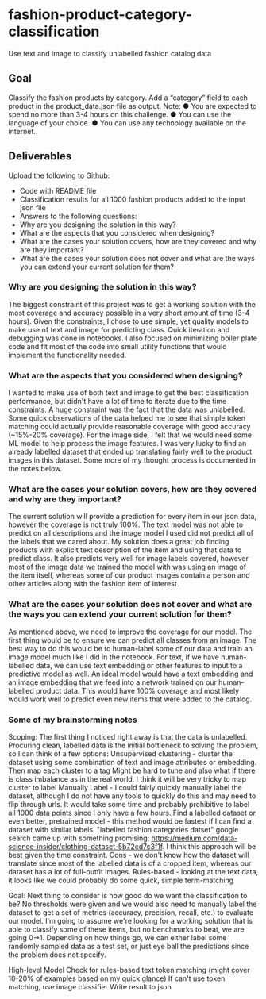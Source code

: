 # fashion-product-category-classification
Use text and image to classify unlabelled fashion catalog data

## Goal
Classify the fashion products by category. Add a “category” field to each product in the
product_data.json file as output.
Note:
● You are expected to spend no more than 3-4 hours on this challenge.
● You can use the language of your choice.
● You can use any technology available on the internet.

## Deliverables
Upload the following to Github:
- Code with README file
- Classification results for all 1000 fashion products added to the input json file
- Answers to the following questions:
- Why are you designing the solution in this way?
- What are the aspects that you considered when designing?
- What are the cases your solution covers, how are they covered and why are they
important?
- What are the cases your solution does not cover and what are the ways you can
extend your current solution for them?

### Why are you designing the solution in this way?
The biggest constraint of this project was to get a working solution with the most coverage and accuracy possible in a very short amount of time (3-4 hours). Given the constraints, I chose to use simple, yet quality models to make use of text and image for predicting class. Quick iteration and debugging was done in notebooks. I also focused on minimizing boiler plate code and fit most of the code into small utility functions that would implement the functionality needed.

### What are the aspects that you considered when designing?
I wanted to make use of both text and image to get the best classification performance, but didn't have a lot of time to iterate due to the time constraints. A huge constraint was the fact that the data was unlabelled. Some quick observations of the data helped me to see that simple token matching could actually provide reasonable coverage with good accuracy (~15%-20% coverage). For the image side, I felt that we would need some ML model to help process the image features. I was very lucky to find an already labelled dataset that ended up translating fairly well to the product images in this dataset. Some more of my thought process is documented in the notes below.

### What are the cases your solution covers, how are they covered and why are they important?
The current solution will provide a prediction for every item in our json data, however the coverage is not truly 100%. The text model was not able to predict on all descriptions and the image model I used did not predict all of the labels that we cared about. My solution does a great job finding products with explicit text description of the item and using that data to predict class. It also predicts very well for image labels covered, however most of the image data we trained the model with was using an image of the item itself, whereas some of our product images contain a person and other articles along with the fashion item of interest.

### What are the cases your solution does not cover and what are the ways you can extend your current solution for them?
As mentioned above, we need to improve the coverage for our model. The first thing would be to ensure we can predict all classes from an image. The best way to do this would be to human-label some of our data and train an image model much like I did in the notebook. For text, if we have human-labelled data, we can use text embedding or other features to input to a predictive model as well. An ideal model would have a text embedding and an image embedding that we feed into a network trained on our human-labelled product data. This would have 100% coverage and most likely would work well to predict even new items that were added to the catalog.

### Some of my brainstorming notes
Scoping:
The first thing I noticed right away is that the data is unlabelled. Procuring clean, labelled data is the initial bottleneck to solving the problem, so I can think of a few options:
Unsupervised clustering - cluster the dataset using some combination of text and image attributes or embedding. Then map each cluster to a tag
Might be hard to tune and also what if there is class imbalance as in the real world. I think it will be very tricky to map cluster to label
Manually Label - I could fairly quickly manually label the dataset, although I do not have any tools to quickly do this and may need to flip through urls. It would take some time and probably prohibitive to label all 1000 data points since I only have a few hours.
Find a labelled dataset or, even better, pretrained model - this method would be fastest if I can find a dataset with similar labels. "labelled fashion categories datset" google search came up with something promising: https://medium.com/data-science-insider/clothing-dataset-5b72cd7c3f1f. I think this approach will be best given the time constraint.
Cons - we don't know how the dataset will translate since most of the labelled data is of a cropped item, whereas our dataset has a lot of full-outfit images.
Rules-based - looking at the text data, it looks like we could probably do some quick, simple term-matching

Goal:
Next thing to consider is how good do we want the classification to be? No thresholds were given and we would also need to manually label the dataset to get a set of metrics (accuracy, precision, recall, etc.) to evaluate our model. I'm going to assume we're looking for a working solution that is able to classify some of these items, but no benchmarks to beat, we are going 0->1. Depending on how things go, we can either label some randomly sampled data as a test set, or just eye ball the predictions since the problem does not specify.

High-level Model
Check for rules-based text token matching (might cover 10-20% of examples based on my quick glance)
If can't use token matching, use image classifier
Write result to json


